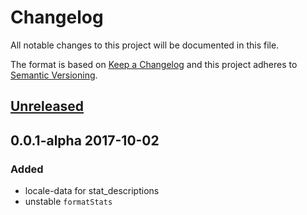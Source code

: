 # Changelog

All notable changes to this project will be documented in this file.

The format is based on [Keep a Changelog](http://keepachangelog.com/en/1.0.0/) and this project adheres to [Semantic Versioning](http://semver.org/spec/v2.0.0.html).

## [Unreleased](https://github.com/eps1lon/poe-mods/compare/v0.0.1-apha...HEAD)

## 0.0.1-alpha 2017-10-02
### Added
- locale-data for stat_descriptions
- unstable `formatStats`